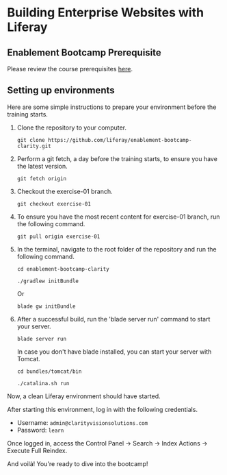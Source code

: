 # Building Enterprise Websites with Liferay

## Enablement Bootcamp Prerequisite

Please review the course prerequisites [here](https://www.liferay.com/pt/web/events/enablement-bootcamp-prerequisites).

## Setting up environments

Here are some simple instructions to prepare your environment before the training starts.

1. Clone the repository to your computer.

    ```
    git clone https://github.com/liferay/enablement-bootcamp-clarity.git
    ```

1. Perform a git fetch, a day before the training starts, to ensure you have the latest version.

    ```
    git fetch origin
    ```

1. Checkout the exercise-01 branch.

    ```
    git checkout exercise-01
    ```

1. To ensure you have the most recent content for exercise-01 branch, run the following command.

    ```
    git pull origin exercise-01
    ```

1. In the terminal, navigate to the root folder of the repository and run the following command.

    ```
    cd enablement-bootcamp-clarity
    ```

    ```
    ./gradlew initBundle
    ```

    Or

    ```
    blade gw initBundle
    ```

1. After a successful build, run the 'blade server run' command to start your server.

    ```
    blade server run
    ```

    In case you don't have blade installed, you can start your server with Tomcat.

    ```
    cd bundles/tomcat/bin
    ```

    ```
    ./catalina.sh run
    ```

Now, a clean Liferay environment should have started.

After starting this environment, log in with the following credentials.

* Username: `admin@clarityvisionsolutions.com`
* Password: `learn`

Once logged in, access the Control Panel &rarr; Search &rarr; Index Actions &rarr; Execute Full Reindex.

And voilà! You're ready to dive into the bootcamp!

<!-- If you get curious and take a look at the repository, you'll notice it contains several branches named `exercise-xy`, being xy the exercise’s number. Those have been created to help you in case you get lost or need to go back to an earlier activity in the training. If that does happen, you can just follow the instructions previously described for the branch/exercise you need. -->


